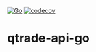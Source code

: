 [![Go](https://github.com/Henelik/qtrade-api-go/actions/workflows/go.yml/badge.svg)](https://github.com/Henelik/qtrade-api-go/actions/workflows/go.yml)
[![codecov](https://codecov.io/gh/Henelik/qtrade-api-go/branch/master/graph/badge.svg?token=WE6RKWXNH2)](https://codecov.io/gh/Henelik/qtrade-api-go)

# qtrade-api-go
